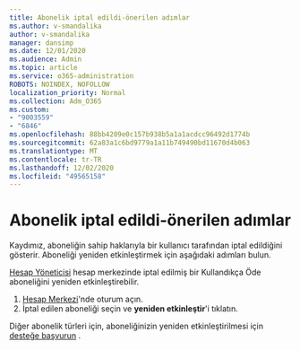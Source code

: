 ```yaml
---
title: Abonelik iptal edildi-önerilen adımlar
ms.author: v-smandalika
author: v-smandalika
manager: dansimp
ms.date: 12/01/2020
ms.audience: Admin
ms.topic: article
ms.service: o365-administration
ROBOTS: NOINDEX, NOFOLLOW
localization_priority: Normal
ms.collection: Adm_O365
ms.custom:
- "9003559"
- "6846"
ms.openlocfilehash: 88bb4209e0c157b938b5a1a1acdcc96492d1774b
ms.sourcegitcommit: 62a83a1c6bd9779a1a11b749490bd11670d4b063
ms.translationtype: MT
ms.contentlocale: tr-TR
ms.lasthandoff: 12/02/2020
ms.locfileid: "49565158"
---
```

# <a name="subscription-cancelled---legacy---recommended-steps"></a>Abonelik iptal edildi-önerilen adımlar

Kaydımız, aboneliğin sahip haklarıyla bir kullanıcı tarafından iptal edildiğini gösterir. Aboneliği yeniden etkinleştirmek için aşağıdaki adımları bulun.

[Hesap Yöneticisi](https://docs.microsoft.com/azure/cost-management-billing/manage/billing-subscription-transfer?WT.mc_id=Portal-Microsoft_Azure_Support#whoisaa) hesap merkezinde iptal edilmiş bir Kullandıkça Öde aboneliğini yeniden etkinleştirebilir.

1. [Hesap Merkezi](https://account.azure.com/Subscriptions)'nde oturum açın.
2. İptal edilen aboneliği seçin ve **yeniden etkinleştir**'i tıklatın.

Diğer abonelik türleri için, aboneliğinizin yeniden etkinleştirilmesi için [desteğe başvurun](https://ms.portal.azure.com/#blade/Microsoft_Azure_Support/HelpAndSupportBlade/overview) .
